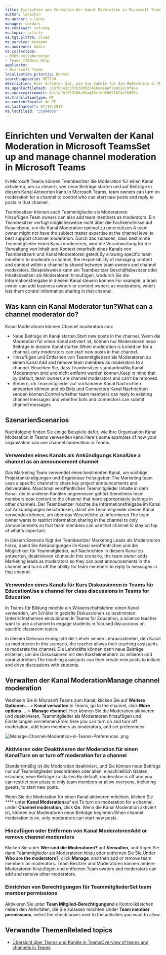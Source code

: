 ```yaml
---
title: Einrichten und Verwalten der Kanal Moderation in Microsoft Teams
author: lanachin
ms.author: v-lanac
manager: serdars
ms.reviewer: jotaing
ms.topic: article
ms.tgt.pltfrm: cloud
ms.service: msteams
ms.audience: Admin
ms.collection:
- M365-collaboration
- Teams_ITAdmin_Help
appliesto:
- Microsoft Teams
localization_priority: Normal
search.appverid: MET150
description: Hier erfahren Sie, wie Sie Kanäle für die Moderation in Microsoft Teams einrichten, einschließlich des Hinzufügens von Teammitgliedern als Kanal Moderatoren.
ms.openlocfilehash: 333f0b43c3d703ddd2746bcae0af760228c9fa6e
ms.sourcegitcommit: 8ec1aa8f953206a08a488efdb59691824e26056a
ms.translationtype: MT
ms.contentlocale: de-DE
ms.lasthandoff: 07/19/2019
ms.locfileid: "35804895"
---
```

# <a name="set-up-and-manage-channel-moderation-in-microsoft-teams"></a><span data-ttu-id="28bb3-103">Einrichten und Verwalten der Kanal Moderation in Microsoft Teams</span><span class="sxs-lookup"><span data-stu-id="28bb3-103">Set up and manage channel moderation in Microsoft Teams</span></span>

<span data-ttu-id="28bb3-104">In Microsoft Teams können Teambesitzer die Moderation für einen Kanal aktivieren, um zu steuern, wer neue Beiträge starten und auf Beiträge in diesem Kanal Antworten kann.</span><span class="sxs-lookup"><span data-stu-id="28bb3-104">In Microsoft Teams, team owners can turn on moderation for a channel to control who can start new posts and reply to posts in that channel.</span></span>

<span data-ttu-id="28bb3-105">Teambesitzer können auch Teammitglieder als Moderatoren hinzufügen.</span><span class="sxs-lookup"><span data-stu-id="28bb3-105">Team owners can also add team members as moderators.</span></span> <span data-ttu-id="28bb3-106">Ein Teambesitzer verfügt möglicherweise nicht über die Fachkenntnisse auf Kanalebene, um die Kanal Moderation optimal zu unterstützen.</span><span class="sxs-lookup"><span data-stu-id="28bb3-106">A team owner might not have the subject matter expertise at the channel level to best support channel moderation.</span></span> <span data-ttu-id="28bb3-107">Durch das zulassen, dass bestimmte Teammitglieder einen Kanal moderieren, wird die Verantwortung für die Verwaltung von Inhalt und Kontext innerhalb eines Kanals von Teambesitzern und Kanal Moderatoren geteilt.</span><span class="sxs-lookup"><span data-stu-id="28bb3-107">By allowing specific team members to moderate a channel, the responsibility of managing content and context within a channel is shared between team owners and channel moderators.</span></span> <span data-ttu-id="28bb3-108">Beispielsweise kann ein Teambesitzer Geschäftsbesitzer oder Inhaltsbesitzer als Moderatoren hinzufügen, wodurch Sie die Informationsfreigabe in diesem Kanal steuern können.</span><span class="sxs-lookup"><span data-stu-id="28bb3-108">For example, a team owner can add business owners or content owners as moderators, which lets them control information sharing in that channel.</span></span>

## <a name="what-can-a-channel-moderator-do"></a><span data-ttu-id="28bb3-109">Was kann ein Kanal Moderator tun?</span><span class="sxs-lookup"><span data-stu-id="28bb3-109">What can a channel moderator do?</span></span>

<span data-ttu-id="28bb3-110">Kanal Moderatoren können:</span><span class="sxs-lookup"><span data-stu-id="28bb3-110">Channel moderators can:</span></span>

- <span data-ttu-id="28bb3-111">Neue Beiträge im Kanal starten.</span><span class="sxs-lookup"><span data-stu-id="28bb3-111">Start new posts in the channel.</span></span> <span data-ttu-id="28bb3-112">Wenn die Moderation für einen Kanal aktiviert ist, können nur Moderatoren neue Beiträge in diesem Kanal starten.</span><span class="sxs-lookup"><span data-stu-id="28bb3-112">When moderation is turned on for a channel, only moderators can start new posts in that channel.</span></span>
- <span data-ttu-id="28bb3-113">Hinzufügen und Entfernen von Teammitgliedern als Moderatoren zu einem Kanal.</span><span class="sxs-lookup"><span data-stu-id="28bb3-113">Add and remove team members as moderators to a channel.</span></span> <span data-ttu-id="28bb3-114">Beachten Sie, dass Teambesitzer standardmäßig Kanal Moderatoren sind und nicht entfernt werden können.</span><span class="sxs-lookup"><span data-stu-id="28bb3-114">Keep in mind that by default, team owners are channel moderators and can't be removed.</span></span>
- <span data-ttu-id="28bb3-115">Steuern, ob Teammitglieder auf vorhandene Kanal Nachrichten antworten können und ob Bots und Connectors Kanal Nachrichten senden können.</span><span class="sxs-lookup"><span data-stu-id="28bb3-115">Control whether team members can reply to existing channel messages and whether bots and connectors can submit channel messages.</span></span>

## <a name="scenarios"></a><span data-ttu-id="28bb3-116">Szenarien</span><span class="sxs-lookup"><span data-stu-id="28bb3-116">Scenarios</span></span>

<span data-ttu-id="28bb3-117">Nachfolgend finden Sie einige Beispiele dafür, wie Ihre Organisation Kanal Moderation in Teams verwenden kann.</span><span class="sxs-lookup"><span data-stu-id="28bb3-117">Here's some examples of how your organization can use channel moderation in Teams.</span></span>

### <a name="use-a-channel-as-an-announcement-channel"></a><span data-ttu-id="28bb3-118">Verwenden eines Kanals als Ankündigungs Kanal</span><span class="sxs-lookup"><span data-stu-id="28bb3-118">Use a channel as an announcement channel</span></span>

<span data-ttu-id="28bb3-119">Das Marketing Team verwendet einen bestimmten Kanal, um wichtige Projektankündigungen und-Ergebnisse freizugeben.</span><span class="sxs-lookup"><span data-stu-id="28bb3-119">The Marketing team uses a specific channel to share key project announcements and deliverables.</span></span> <span data-ttu-id="28bb3-120">Manchmal veröffentlichen Teammitglieder Inhalte in dem Kanal, der in anderen Kanälen angemessen gehört.</span><span class="sxs-lookup"><span data-stu-id="28bb3-120">Sometimes team members post content to the channel that more appropriately belongs in other channels.</span></span> <span data-ttu-id="28bb3-121">Der Teambesitzer möchte die Informationsfreigabe im Kanal auf Ankündigungen beschränken, damit die Teammitglieder diesen Kanal verwenden können, um über das Wesentliche zu informieren.</span><span class="sxs-lookup"><span data-stu-id="28bb3-121">The team owner wants to restrict information sharing in the channel to only announcements so that team members can use that channel to stay on top of what's important.</span></span>

<span data-ttu-id="28bb3-122">In diesem Szenario fügt der Teambesitzer Marketing Leads als Moderatoren hinzu, damit Sie Ankündigungen im Kanal veröffentlichen und die Möglichkeit für Teammitglieder, auf Nachrichten in diesem Kanal zu antworten, deaktivieren können.</span><span class="sxs-lookup"><span data-stu-id="28bb3-122">In this scenario, the team owner adds Marketing leads as moderators so they can post announcements in the channel and turns off the ability for team members to reply to messages in that channel.</span></span>

### <a name="use-a-channel-for-class-discussions-in-teams-for-education"></a><span data-ttu-id="28bb3-123">Verwenden eines Kanals für Kurs Diskussionen in Teams für Education</span><span class="sxs-lookup"><span data-stu-id="28bb3-123">Use a channel for class discussions in Teams for Education</span></span>

<span data-ttu-id="28bb3-124">In Teams für Bildung möchte ein Wissenschaftslehrer einen Kanal verwenden, um Schüler in gezielte Diskussionen zu bestimmten Unterrichtsthemen einzubinden.</span><span class="sxs-lookup"><span data-stu-id="28bb3-124">In Teams for Education, a science teacher want to use a channel to engage students in focused discussions on specific classroom topics.</span></span>

<span data-ttu-id="28bb3-125">In diesem Szenario ermöglicht der Lehrer seinen Lehrassistenten, den Kanal zu moderieren.</span><span class="sxs-lookup"><span data-stu-id="28bb3-125">In this scenario, the teacher allows their teaching assistants to moderate the channel.</span></span> <span data-ttu-id="28bb3-126">Die Lehrkräfte können dann neue Beiträge erstellen, um die Diskussionen mit den Kursteilnehmern zu initiieren und voranzutreiben.</span><span class="sxs-lookup"><span data-stu-id="28bb3-126">The teaching assistants can then create new posts to initiate and drive discussions with students.</span></span>

## <a name="manage-channel-moderation"></a><span data-ttu-id="28bb3-127">Verwalten der Kanal Moderation</span><span class="sxs-lookup"><span data-stu-id="28bb3-127">Manage channel moderation</span></span>

<span data-ttu-id="28bb3-128">Wechseln Sie in Microsoft Teams zum Kanal, klicken Sie auf **Weitere Optionen...**  >  **Kanal verwalten**.</span><span class="sxs-lookup"><span data-stu-id="28bb3-128">In Teams, go to the channel, click **More options ...** > **Manage channel**.</span></span> <span data-ttu-id="28bb3-129">Hier können Sie die Moderation aktivieren und deaktivieren, Teammitglieder als Moderatoren hinzufügen und Einstellungen vornehmen.</span><span class="sxs-lookup"><span data-stu-id="28bb3-129">From here you can turn on and turn off moderation, add team members as moderators, and set preferences.</span></span>

![Manage-Channel-Moderation-in-Teams-Preferences. png](media/manage-channel-moderation-in-teams-preferences.png)

### <a name="turn-on-or-turn-off-moderation-for-a-channel"></a><span data-ttu-id="28bb3-131">Aktivieren oder Deaktivieren der Moderation für einen Kanal</span><span class="sxs-lookup"><span data-stu-id="28bb3-131">Turn on or turn off moderation for a channel</span></span>

<span data-ttu-id="28bb3-132">Standardmäßig ist die Moderation deaktiviert, und Sie können neue Beiträge nur auf Teammitglieder beschränken oder allen, einschließlich Gästen, erlauben, neue Beiträge zu starten.</span><span class="sxs-lookup"><span data-stu-id="28bb3-132">By default, moderation is off and you can restrict new posts to only team members or allow everyone, including guests, to start new posts.</span></span>

<span data-ttu-id="28bb3-133">Wenn Sie die Moderation für einen Kanal aktivieren möchten, klicken Sie \*\*\*\* unter **Kanal Moderation**auf ein.</span><span class="sxs-lookup"><span data-stu-id="28bb3-133">To turn on moderation for a channel, under **Channel moderation**, click **On**.</span></span> <span data-ttu-id="28bb3-134">Wenn die Kanal Moderation aktiviert ist, können nur Moderatoren neue Beiträge beginnen.</span><span class="sxs-lookup"><span data-stu-id="28bb3-134">When channel moderation is on, only moderators can start new posts.</span></span> 

### <a name="add-or-remove-channel-moderators"></a><span data-ttu-id="28bb3-135">Hinzufügen oder Entfernen von Kanal Moderatoren</span><span class="sxs-lookup"><span data-stu-id="28bb3-135">Add or remove channel moderators</span></span>

<span data-ttu-id="28bb3-136">Klicken Sie unter **Wer sind die Moderatoren?** auf **Verwalten**, und fügen Sie dann Teammitglieder als Moderatoren hinzu oder entfernen Sie Sie.</span><span class="sxs-lookup"><span data-stu-id="28bb3-136">Under **Who are the moderators?**, click **Manage**, and then add or remove team members as moderators.</span></span> <span data-ttu-id="28bb3-137">Team Besitzer und Moderatoren können andere Moderatoren hinzufügen und entfernen.</span><span class="sxs-lookup"><span data-stu-id="28bb3-137">Team owners and moderators can add and remove other moderators.</span></span>  

### <a name="set-team-member-permissions"></a><span data-ttu-id="28bb3-138">Einrichten von Berechtigungen für Teammitglieder</span><span class="sxs-lookup"><span data-stu-id="28bb3-138">Set team member permissions</span></span>

<span data-ttu-id="28bb3-139">Aktivieren Sie unter **Team Mitglied-Berechtigungen**die Kontrollkästchen neben den Aktivitäten, die Sie zulassen möchten.</span><span class="sxs-lookup"><span data-stu-id="28bb3-139">Under **Team member permissions**, select the check boxes next to the activities  you want to allow.</span></span>

## <a name="related-topics"></a><span data-ttu-id="28bb3-140">Verwandte Themen</span><span class="sxs-lookup"><span data-stu-id="28bb3-140">Related topics</span></span>

- [<span data-ttu-id="28bb3-141">Übersicht über Teams und Kanäle in Teams</span><span class="sxs-lookup"><span data-stu-id="28bb3-141">Overview of teams and channels in Teams</span></span>](teams-channels-overview.md)